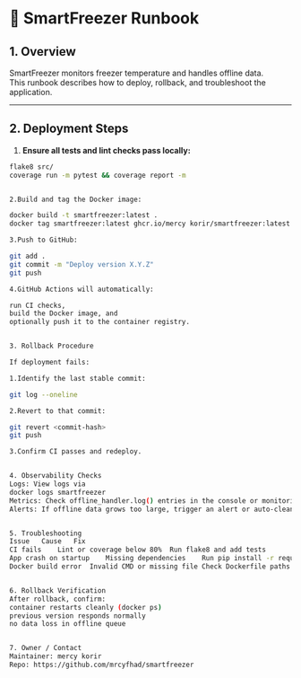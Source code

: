 # 🧊 SmartFreezer Runbook

## 1. Overview
SmartFreezer monitors freezer temperature and handles offline data.  
This runbook describes how to deploy, rollback, and troubleshoot the application.

---

## 2. Deployment Steps

1. **Ensure all tests and lint checks pass locally:**

```bash
flake8 src/
coverage run -m pytest && coverage report -m


2.Build and tag the Docker image:

docker build -t smartfreezer:latest .
docker tag smartfreezer:latest ghcr.io/mercy korir/smartfreezer:latest

3.Push to GitHub:

git add .
git commit -m "Deploy version X.Y.Z"
git push

4.GitHub Actions will automatically:

run CI checks,
build the Docker image, and
optionally push it to the container registry.


3. Rollback Procedure

If deployment fails:

1.Identify the last stable commit:

git log --oneline

2.Revert to that commit:

git revert <commit-hash>
git push

3.Confirm CI passes and redeploy.


4. Observability Checks
Logs: View logs via
docker logs smartfreezer
Metrics: Check offline_handler.log() entries in the console or monitoring dashboard.
Alerts: If offline data grows too large, trigger an alert or auto-cleanup.


5. Troubleshooting
Issue	Cause	Fix
CI fails	Lint or coverage below 80%	Run flake8 and add tests
App crash on startup	Missing dependencies	Run pip install -r requirements.txt
Docker build error	Invalid CMD or missing file	Check Dockerfile paths


6. Rollback Verification
After rollback, confirm:
container restarts cleanly (docker ps)
previous version responds normally
no data loss in offline queue


7. Owner / Contact
Maintainer: mercy korir
Repo: https://github.com/mrcyfhad/smartfreezer


